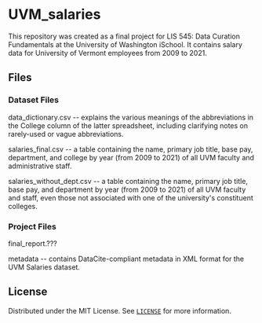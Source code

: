 # UVM_salaries

This repository was created as a final project for LIS 545: Data Curation Fundamentals at the University of Washington iSchool. It contains salary data for University of Vermont employees from 2009 to 2021.

## Files

### Dataset Files

data_dictionary.csv -- explains the various meanings of the abbreviations in the College column of the latter spreadsheet, including clarifying notes on rarely-used or vague abbreviations.

salaries_final.csv -- a table containing the name, primary job title, base pay, department, and college by year (from 2009 to 2021) of all UVM faculty and administrative staff.

salaries_without_dept.csv -- a table containing the name, primary job title, base pay, and department by year (from 2009 to 2021) of all UVM faculty and staff, even those not associated with one of the university's constituent colleges.


### Project Files

final_report.???

metadata -- contains DataCite-compliant metadata in XML format for the UVM Salaries dataset.


## License

Distributed under the MIT License. See <a href="https://github.com/awgusz/UVM_salaries/blob/main/LICENSE">`LICENSE`</a> for more information.
